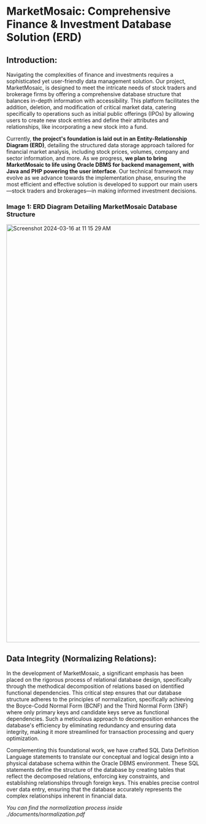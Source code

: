 # MarketMosaic: Comprehensive Finance &amp; Investment Database Solution (ERD)

## Introduction:
Navigating the complexities of finance and investments requires a sophisticated yet user-friendly data management solution. Our project, MarketMosaic, is designed to meet the intricate needs of stock traders and brokerage firms by offering a comprehensive database structure that balances in-depth information with accessibility. This platform facilitates the addition, deletion, and modification of critical market data, catering specifically to operations such as initial public offerings (IPOs) by allowing users to create new stock entries and define their attributes and relationships, like incorporating a new stock into a fund.

Currently, **the project's foundation is laid out in an Entity-Relationship Diagram (ERD)**, detailing the structured data storage approach tailored for financial market analysis, including stock prices, volumes, company and sector information, and more. As we progress, **we plan to bring MarketMosaic to life using Oracle DBMS for backend management, with Java and PHP powering the user interface**. Our technical framework may evolve as we advance towards the implementation phase, ensuring the most efficient and effective solution is developed to support our main users—stock traders and brokerages—in making informed investment decisions.

### Image 1: ERD Diagram Detailing MarketMosaic Database Structure
<img width="1091" alt="Screenshot 2024-03-16 at 11 15 29 AM" src="https://github.com/thiagoamin/MarketMosaic/assets/122248078/2897b3c8-4eea-4980-bd74-07a9cab3b696">

## Data Integrity (Normalizing Relations):
In the development of MarketMosaic, a significant emphasis has been placed on the rigorous process of relational database design, specifically through the methodical decomposition of relations based on identified functional dependencies. This critical step ensures that our database structure adheres to the principles of normalization, specifically achieving the Boyce-Codd Normal Form (BCNF) and the Third Normal Form (3NF) where only primary keys and candidate keys serve as functional dependencies. Such a meticulous approach to decomposition enhances the database's efficiency by eliminating redundancy and ensuring data integrity, making it more streamlined for transaction processing and query optimization. 

Complementing this foundational work, we have crafted SQL Data Definition Language statements to translate our conceptual and logical design into a physical database schema within the Oracle DBMS environment. These SQL statements define the structure of the database by creating tables that reflect the decomposed relations, enforcing key constraints, and establishing relationships through foreign keys. This enables precise control over data entry, ensuring that the database accurately represents the complex relationships inherent in financial data. 

_You can find the normalization process inside ./documents/normalization.pdf_


